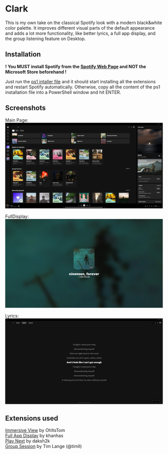 # Clark

This is my own take on the classical Spotify look with a modern black&white color palette. It improves different visual parts of the default appearance and adds a lot more functionality, like better lyrics, a full app display, and the group listening feature on Desktop.

## Installation

**! You MUST install Spotify from the [Spotify Web Page](https://download.scdn.co/SpotifySetup.exe) and NOT the Microsoft Store beforehand !**

Just run the [ps1 intaller file](./installer.ps1) and it should start installing all the extensions and restart Spotify automatically.
Otherwise, copy all the content of the ps1 installation file into a PowerShell window and hit ENTER.

## Screenshots

Main Page:
![App Screenshot](./Screenshots/MainPage.png?raw=true "Main Page")

FullDisplay:
![App Screenshot](./Screenshots/FullDisplay.png?raw=true "FullAppDisplay")

Lyrics:
![App Screenshot](./Screenshots/Lyrics.png?raw=true "Lyrics")

## Extensions used

[Immersive View](https://github.com/ohitstom/spicetify-extensions/tree/main/immersiveView) by OhItsTom  
[Full App Display](https://github.com/huhridge/huh-spicetify-extensions/tree/main/fullAppDisplayModified) by khanhas  
[Play Next](https://github.com/daksh2k/Spicetify-stuff/blob/master/Extensions/playNext.js) by daksh2k  
[Group Session](https://github.com/timll/spotify-group-session) by Tim Lange (@timll)

